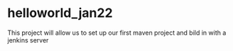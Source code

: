 # helloworld_jan22
This project will allow us to set up our first maven project  and bild in with a jenkins server
